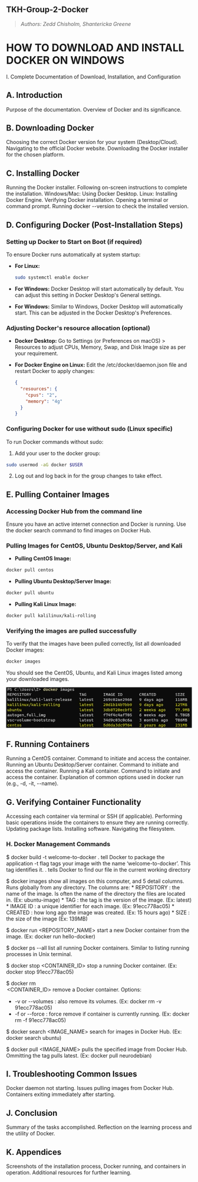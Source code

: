 ## TKH-Group-2-Docker
> _Authors: Zedd Chisholm, Shantericka Greene_


# HOW TO DOWNLOAD AND INSTALL DOCKER ON WINDOWS
I. Complete Documentation of Download, Installation, and Configuration

## A. Introduction
Purpose of the documentation.
Overview of Docker and its significance.

## B. Downloading Docker
Choosing the correct Docker version for your system (Desktop/Cloud).
Navigating to the official Docker website.
Downloading the Docker installer for the chosen platform.

## C. Installing Docker
Running the Docker installer.
Following on-screen instructions to complete the installation.
Windows/Mac: Using Docker Desktop.
Linux: Installing Docker Engine.
Verifying Docker installation.
Opening a terminal or command prompt.
Running docker --version to check the installed version.

## D. Configuring Docker (Post-Installation Steps)
### Setting up Docker to Start on Boot (if required)
To ensure Docker runs automatically at system startup:

- **For Linux:**
  ```bash
  sudo systemctl enable docker

- **For Windows:**
  Docker Desktop will start automatically by default. You can adjust this setting in Docker Desktop's General settings.

- **For Windows:**
  Similar to Windows, Docker Desktop will automatically start. This can be adjusted in the Docker Desktop's Preferences.

### Adjusting Docker's resource allocation (optional)
- **Docker Desktop:**
  Go to Settings (or Preferences on macOS) > Resources to adjust CPUs, Memory, Swap, and Disk Image size as per your requirement.

- **For Docker Engine on Linux:** 
  Edit the /etc/docker/daemon.json file and restart Docker to apply changes:
  ```json
  {
    "resources": {
      "cpus": "2",
      "memory": "4g"
    }
  }
  ```

### Configuring Docker for use without sudo (Linux specific)
To run Docker commands without sudo:

1. Add your user to the docker group:
```bash
sudo usermod -aG docker $USER
```

2. Log out and log back in for the group changes to take effect.

## E. Pulling Container Images
### Accessing Docker Hub from the command line
Ensure you have an active internet connection and Docker is running. Use the docker search command to find images on Docker Hub.

### Pulling Images for CentOS, Ubuntu Desktop/Server, and Kali
- **Pulling CentOS Image:**
```bash
docker pull centos
```

- **Pulling Ubuntu Desktop/Server  Image:**
```bash
docker pull ubuntu
```

- **Pulling Kali Linux Image:**
```bash
docker pull kalilinux/kali-rolling
```

### Verifying the images are pulled successfully
To verify that the images have been pulled correctly, list all downloaded Docker images:
```bash
docker images
```

You should see the CentOS, Ubuntu, and Kali Linux images listed among your downloaded images.

![Screenshot of a 'docker images' command results with the three images in yellow.](/assets/images/Docker-Images-CMD.jpg)

## F. Running Containers
Running a CentOS container.
Command to initiate and access the container.
Running an Ubuntu Desktop/Server container.
Command to initiate and access the container.
Running a Kali container.
Command to initiate and access the container.
Explanation of common options used in docker run (e.g., -d, -it, --name).

## G. Verifying Container Functionality
Accessing each container via terminal or SSH (if applicable).
Performing basic operations inside the containers to ensure they are running correctly.
Updating package lists.
Installing software.
Navigating the filesystem.



### H. Docker Management Commands
$  docker build -t welcome-to-docker .
	tell Docker to package the application
	-t flag tags your image with the name ‘welcome-to-docker’. This tag identifies it.
	.  tells Docker to find our file in the current working directory

$  docker images
	show all images on this computer, and 5 detail columns. Runs globally from any directory. The columns are:
    * REPOSITORY  :  the name of the image. Is often the name of the directory the files are located in.  (Ex:  ubuntu-image)
    * TAG  :  the tag is the version of the image.  (Ex:  latest)
    * IMAGE ID  :  a unique identifier for each image.  (Ex:  91ecc778ac05)
    * CREATED  :  how long ago the image was created.  (Ex:  15 hours ago)
    * SIZE  :  the size of the image  (Ex:  139MB)

$  docker run <REPOSITORY_NAME>
	start a new Docker container from the image.  (Ex:  docker run hello-docker)

$  docker ps --all
	list all running Docker containers. Similar to listing running processes in Unix terminal.

$  docker stop <CONTAINER_ID>
	stop a running Docker container.  (Ex:  docker stop 91ecc778ac05)

$  docker rm <OPTION> <CONTAINER_ID>
	remove a Docker container. Options:
* -v or --volumes  :  also remove its volumes.  (Ex:  docker rm -v 91ecc778ac05)
* -f or --force  :  force remove if container is currently running.  (Ex:  docker rm -f 91ecc778ac05)

$  docker search <IMAGE_NAME>
	search for images in Docker Hub.  (Ex:  docker search ubuntu)

$  docker pull <IMAGE_NAME> <TAG>
	pulls the specified image from Docker Hub. Ommitting the tag pulls latest. (Ex:  docker pull neurodebian)



## I. Troubleshooting Common Issues
Docker daemon not starting.
Issues pulling images from Docker Hub.
Containers exiting immediately after starting.

## J. Conclusion
Summary of the tasks accomplished.
Reflection on the learning process and the utility of Docker.

## K. Appendices
Screenshots of the installation process, Docker running, and containers in operation.
Additional resources for further learning.

